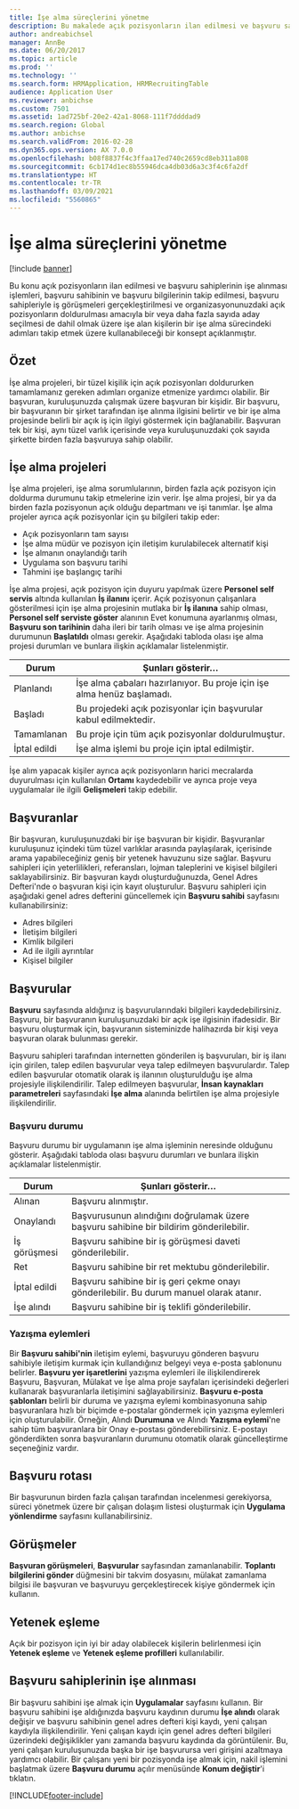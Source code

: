 ```yaml
---
title: İşe alma süreçlerini yönetme
description: Bu makalede açık pozisyonların ilan edilmesi ve başvuru sahiplerinin işe alınması işlemleri, başvuru sahibinin ve başvuru bilgilerinin takip edilmesi, başvuru sahipleriyle iş görüşmeleri gerçekleştirilmesi ve organizasyonunuzdaki açık pozisyonların doldurulması amacıyla bir veya daha fazla sayıda aday seçilmesi de dahil olmak üzere işe alan kişilerin bir işe alma sürecindeki adımları takip etmek üzere kullanabileceği bir konsept açıklanmıştır.
author: andreabichsel
manager: AnnBe
ms.date: 06/20/2017
ms.topic: article
ms.prod: ''
ms.technology: ''
ms.search.form: HRMApplication, HRMRecruitingTable
audience: Application User
ms.reviewer: anbichse
ms.custom: 7501
ms.assetid: 1ad725bf-20e2-42a1-8068-111f7ddddad9
ms.search.region: Global
ms.author: anbichse
ms.search.validFrom: 2016-02-28
ms.dyn365.ops.version: AX 7.0.0
ms.openlocfilehash: b08f8837f4c3ffaa17ed740c2659cd8eb311a808
ms.sourcegitcommit: 6cb174d1ec8b55946dca4db03d6a3c3f4c6fa2df
ms.translationtype: HT
ms.contentlocale: tr-TR
ms.lasthandoff: 03/09/2021
ms.locfileid: "5560865"
---
```

# <a name="manage-recruiting-processes"></a>İşe alma süreçlerini yönetme

[!include [banner](../includes/banner.md)]

Bu konu açık pozisyonların ilan edilmesi ve başvuru sahiplerinin işe alınması işlemleri, başvuru sahibinin ve başvuru bilgilerinin takip edilmesi, başvuru sahipleriyle iş görüşmeleri gerçekleştirilmesi ve organizasyonunuzdaki açık pozisyonların doldurulması amacıyla bir veya daha fazla sayıda aday seçilmesi de dahil olmak üzere işe alan kişilerin bir işe alma sürecindeki adımları takip etmek üzere kullanabileceği bir konsept açıklanmıştır.

## <a name="overview"></a>Özet

İşe alma projeleri, bir tüzel kişilik için açık pozisyonları doldururken tamamlamanız gereken adımları organize etmenize yardımcı olabilir. Bir başvuran, kuruluşunuzda çalışmak üzere başvuran bir kişidir. Bir başvuru, bir başvuranın bir şirket tarafından işe alınma ilgisini belirtir ve bir işe alma projesinde belirli bir açık iş için ilgiyi göstermek için bağlanabilir. Başvuran tek bir kişi, aynı tüzel varlık içerisinde veya kuruluşunuzdaki çok sayıda şirkette birden fazla başvuruya sahip olabilir.

## <a name="recruitment-projects"></a>İşe alma projeleri

İşe alma projeleri, işe alma sorumlularının, birden fazla açık pozisyon için doldurma durumunu takip etmelerine izin verir. İşe alma projesi, bir ya da birden fazla pozisyonun açık olduğu departmanı ve işi tanımlar. İşe alma projeler ayrıca açık pozisyonlar için şu bilgileri takip eder:

- Açık pozisyonların tam sayısı
- İşe alma müdür ve pozisyon için iletişim kurulabilecek alternatif kişi
- İşe almanın onaylandığı tarih
- Uygulama son başvuru tarihi
- Tahmini işe başlangıç tarihi

İşe alma projesi, açık pozisyon için duyuru yapılmak üzere **Personel self servis** altında kullanılan **İş ilanını** içerir. Açık pozisyonun çalışanlara gösterilmesi için işe alma projesinin mutlaka bir **İş ilanına** sahip olması, **Personel self serviste göster** alanının Evet konumuna ayarlanmış olması, **Başvuru son tarihinin** daha ileri bir tarih olması ve işe alma projesinin durumunun **Başlatıldı** olması gerekir. Aşağıdaki tabloda olası işe alma projesi durumları ve bunlara ilişkin açıklamalar listelenmiştir.

| Durum    | Şunları gösterir…                                                                         |
|-----------|-----------------------------------------------------------------------------------------|
| Planlandı | İşe alma çabaları hazırlanıyor. Bu proje için işe alma henüz başlamadı. |
| Başladı   | Bu projedeki açık pozisyonlar için başvurular kabul edilmektedir.                   |
| Tamamlanan  | Bu proje için tüm açık pozisyonlar doldurulmuştur.                                         |
| İptal edildi  | İşe alma işlemi bu proje için iptal edilmiştir.                                          |

İşe alım yapacak kişiler ayrıca açık pozisyonların harici mecralarda duyurulması için kullanılan **Ortamı** kaydedebilir ve ayrıca proje veya uygulamalar ile ilgili **Gelişmeleri** takip edebilir.

## <a name="applicants"></a>Başvuranlar

Bir başvuran, kuruluşunuzdaki bir işe başvuran bir kişidir. Başvuranlar kuruluşunuz içindeki tüm tüzel varlıklar arasında paylaşılarak, içerisinde arama yapabileceğiniz geniş bir yetenek havuzunu size sağlar. Başvuru sahipleri için yeterlilikleri, referansları, lojman taleplerini ve kişisel bilgileri saklayabilirsiniz. Bir başvuran kaydı oluşturduğunuzda, Genel Adres Defteri'nde o başvuran kişi için kayıt oluşturulur. Başvuru sahipleri için aşağıdaki genel adres defterini güncellemek için **Başvuru sahibi** sayfasını kullanabilirsiniz:

- Adres bilgileri
- İletişim bilgileri
- Kimlik bilgileri
- Ad ile ilgili ayrıntılar
- Kişisel bilgiler

## <a name="applications"></a>Başvurular

**Başvuru** sayfasında aldığınız iş başvurularındaki bilgileri kaydedebilirsiniz. Başvuru, bir başvuranın kuruluşunuzdaki bir açık işe ilgisinin ifadesidir. Bir başvuru oluşturmak için, başvuranın sisteminizde halihazırda bir kişi veya başvuran olarak bulunması gerekir.

Başvuru sahipleri tarafından internetten gönderilen iş başvuruları, bir iş ilanı için girilen, talep edilen başvurular veya talep edilmeyen başvurulardır. Talep edilen başvurular otomatik olarak iş ilanının oluşturulduğu işe alma projesiyle ilişkilendirilir. Talep edilmeyen başvurular, **İnsan kaynakları parametreleri** sayfasındaki **İşe alma** alanında belirtilen işe alma projesiyle ilişkilendirilir.

### <a name="application-status"></a>Başvuru durumu

Başvuru durumu bir uygulamanın işe alma işleminin neresinde olduğunu gösterir. Aşağıdaki tabloda olası başvuru durumları ve bunlara ilişkin açıklamalar listelenmiştir.

| Durum    | Şunları gösterir…                                                                           |
|-----------|-------------------------------------------------------------------------------------------|
| Alınan  | Başvuru alınmıştır.                                                             |
| Onaylandı | Başvurusunun alındığını doğrulamak üzere başvuru sahibine bir bildirim gönderilebilir.            |
| İş görüşmesi | Başvuru sahibine bir iş görüşmesi daveti gönderilebilir.                                     |
| Ret | Başvuru sahibine bir ret mektubu gönderilebilir.                                          |
| İptal edildi  | Başvuru sahibine bir iş geri çekme onayı gönderilebilir. Bu durum manuel olarak atanır. |
| İşe alındı  | Başvuru sahibine bir iş teklifi gönderilebilir.                                         |

### <a name="correspondence-actions"></a>Yazışma eylemleri

Bir **Başvuru sahibi'nin** iletişim eylemi, başvuruyu gönderen başvuru sahibiyle iletişim kurmak için kullandığınız belgeyi veya e-posta şablonunu belirler. **Başvuru yer işaretlerini** yazışma eylemleri ile ilişkilendirerek Başvuru, Başvuran, Mülakat ve İşe alma proje sayfaları içerisindeki değerleri kullanarak başvuranlarla iletişimini sağlayabilirsiniz. **Başvuru e-posta şablonları** belirli bir duruma ve yazışma eylemi kombinasyonuna sahip başvuranlara hızlı bir biçimde e-postalar göndermek için yazışma eylemleri için oluşturulabilir. Örneğin, Alındı **Durumuna** ve Alındı **Yazışma eylemi**'ne sahip tüm başvuranlara bir Onay e-postası gönderebilirsiniz. E-postayı gönderdikten sonra başvuranların durumunu otomatik olarak güncelleştirme seçeneğiniz vardır.

## <a name="application-routing"></a>Başvuru rotası

Bir başvurunun birden fazla çalışan tarafından incelenmesi gerekiyorsa, süreci yönetmek üzere bir çalışan dolaşım listesi oluşturmak için **Uygulama yönlendirme** sayfasını kullanabilirsiniz.

## <a name="interviews"></a>Görüşmeler

**Başvuran görüşmeleri**, **Başvurular** sayfasından zamanlanabilir. **Toplantı bilgilerini gönder** düğmesini bir takvim dosyasını, mülakat zamanlama bilgisi ile başvuran ve başvuruyu gerçekleştirecek kişiye göndermek için kullanın.

## <a name="skill-mapping"></a>Yetenek eşleme

Açık bir pozisyon için iyi bir aday olabilecek kişilerin belirlenmesi için **Yetenek eşleme** ve **Yetenek eşleme profilleri** kullanılabilir.

## <a name="hiring-applicants"></a>Başvuru sahiplerinin işe alınması

Bir başvuru sahibini işe almak için **Uygulamalar** sayfasını kullanın. Bir başvuru sahibini işe aldığınızda başvuru kaydının durumu **İşe alındı** olarak değişir ve başvuru sahibinin genel adres defteri kişi kaydı, yeni çalışan kaydıyla ilişkilendirilir. Yeni çalışan kaydı için genel adres defteri bilgileri üzerindeki değişiklikler yanı zamanda başvuru kaydında da görüntülenir. Bu, yeni çalışan kuruluşunuzda başka bir işe başvurursa veri girişini azaltmaya yardımcı olabilir. Bir çalışanı yeni bir pozisyonda işe almak için, nakil işlemini başlatmak üzere **Başvuru durumu** açılır menüsünde **Konum değiştir**'i tıklatın.


[!INCLUDE[footer-include](../../../includes/footer-banner.md)]